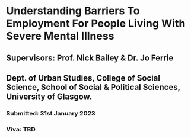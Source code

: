 # Understanding Barriers To Employment For People Living With Severe Mental Illness

## Supervisors: Prof. Nick Bailey & Dr. Jo Ferrie

## Dept. of Urban Studies, College of Social Science, School of Social & Political Sciences, University of Glasgow. 

### Submitted: 31st January 2023

### Viva: TBD